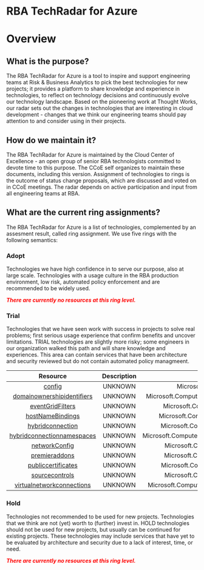 
RBA TechRadar for Azure
=======================

# Overview

## What is the purpose?


The RBA TechRadar for Azure is a tool to inspire and support engineering teams at Risk & Business Analytics to pick the best technologies for new projects; it provides a platform to share knowledge and experience in technologies, to reflect on technology decisions and continuously evolve our technology landscape.  Based on the pioneering work at Thought Works, our radar sets out the changes in technologies that are interesting in cloud development - changes that we think our engineering teams should pay attention to and consider using in their projects.
## How do we maintain it?


The RBA TechRadar for Azure is maintained by the Cloud Center of Excellence - an open group of senior RBA technologists committed to devote time to this purpose.  The CCoE self organizes to maintain these documents, including this version.  Assignment of technologies to rings is the outcome of status change proposals, which are discussed and voted on in CCoE meetings.  The radar depends on active participation and input from all engineering teams at RBA.
## What are the current ring assignments?


The RBA TechRadar for Azure is a list of technologies, complemented by an assesment result, called ring assignment.  We use five rings with the following semantics:
### Adopt


Technologies we have high confidence in to serve our purpose, also at large scale.  Technologies with a usage culture in the RBA production environment, low risk, automated policy enforcement and are recommended to be widely used.  
  
***<font color="red"> There are currently no resources at this ring level. </font>***
### Trial


Technologies that we have seen work with success in projects to solve real problems;  first serious usage experience that confirm benefits and uncover limitations.  TRIAL technologies are slightly more risky; some engineers in our organization walked this path and will share knowledge and experiences.  This area can contain services that have been architecture and security reviewed but do not contain automated policy managmeent.  

|Resource|Description|Path|Status|
| :---: | :---: | :---: | :---: |
|[config](https://github.com/openrba/python-azure-techradar/Microsoft.Compute/sites/slots/config/README.md)|UNKNOWN|Microsoft.Compute/sites/slots/config|TRIAL|
|[domainownershipidentifiers](https://github.com/openrba/python-azure-techradar/Microsoft.Compute/sites/slots/domainownershipidentifiers/README.md)|UNKNOWN|Microsoft.Compute/sites/slots/domainownershipidentifiers|TRIAL|
|[eventGridFilters](https://github.com/openrba/python-azure-techradar/Microsoft.Compute/sites/slots/eventGridFilters/README.md)|UNKNOWN|Microsoft.Compute/sites/slots/eventGridFilters|TRIAL|
|[hostNameBindings](https://github.com/openrba/python-azure-techradar/Microsoft.Compute/sites/slots/hostNameBindings/README.md)|UNKNOWN|Microsoft.Compute/sites/slots/hostNameBindings|TRIAL|
|[hybridconnection](https://github.com/openrba/python-azure-techradar/Microsoft.Compute/sites/slots/hybridconnection/README.md)|UNKNOWN|Microsoft.Compute/sites/slots/hybridconnection|TRIAL|
|[hybridconnectionnamespaces](https://github.com/openrba/python-azure-techradar/Microsoft.Compute/sites/slots/hybridconnectionnamespaces/README.md)|UNKNOWN|Microsoft.Compute/sites/slots/hybridconnectionnamespaces|TRIAL|
|[networkConfig](https://github.com/openrba/python-azure-techradar/Microsoft.Compute/sites/slots/networkConfig/README.md)|UNKNOWN|Microsoft.Compute/sites/slots/networkConfig|TRIAL|
|[premieraddons](https://github.com/openrba/python-azure-techradar/Microsoft.Compute/sites/slots/premieraddons/README.md)|UNKNOWN|Microsoft.Compute/sites/slots/premieraddons|TRIAL|
|[publiccertificates](https://github.com/openrba/python-azure-techradar/Microsoft.Compute/sites/slots/publiccertificates/README.md)|UNKNOWN|Microsoft.Compute/sites/slots/publiccertificates|TRIAL|
|[sourcecontrols](https://github.com/openrba/python-azure-techradar/Microsoft.Compute/sites/slots/sourcecontrols/README.md)|UNKNOWN|Microsoft.Compute/sites/slots/sourcecontrols|TRIAL|
|[virtualnetworkconnections](https://github.com/openrba/python-azure-techradar/Microsoft.Compute/sites/slots/virtualnetworkconnections/README.md)|UNKNOWN|Microsoft.Compute/sites/slots/virtualnetworkconnections|TRIAL|

### Hold


Technologies not recommended to be used for new projects. Technologies that we think are not (yet) worth to (further) invest in.  HOLD technologies should not be used for new projects, but usually can be continued for existing projects.  These technologies may include services that have yet to be evaluated by architecture and security due to a lack of interest, time, or need.  
  
***<font color="red"> There are currently no resources at this ring level. </font>***